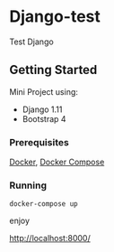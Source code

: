 # Django-test

Test Django

## Getting Started

Mini Project using:
- Django 1.11
- Bootstrap 4

### Prerequisites

[Docker](https://docs.docker.com/install/), [Docker Compose](https://docs.docker.com/compose/install/)

### Running

```
docker-compose up
```
enjoy

[http://localhost:8000/](http://localhost:8000/)

